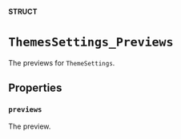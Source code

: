 **STRUCT**

# `ThemesSettings_Previews`

The previews for ``ThemeSettings``.

## Properties
### `previews`

The preview.
